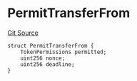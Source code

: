 # PermitTransferFrom
[Git Source](https://github.com/ArrakisFinance/arrakis-modular/blob/4485c572ded3a830c181fa38ceaac13efe8eb7f1/src/structs/SPermit2.sol)


```solidity
struct PermitTransferFrom {
    TokenPermissions permitted;
    uint256 nonce;
    uint256 deadline;
}
```

